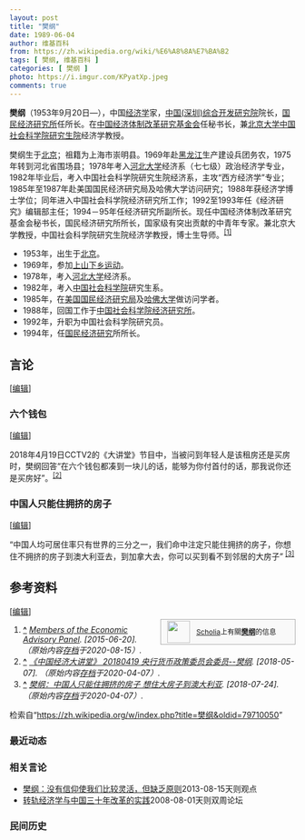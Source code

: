 ```yaml
---
layout: post
title: "樊纲"
date: 1989-06-04
author: 维基百科
from: https://zh.wikipedia.org/wiki/%E6%A8%8A%E7%BA%B2
tags: [ 樊纲, 维基百科 ]
categories: [ 樊纲 ]
photo: https://i.imgur.com/KPyatXp.jpeg
comments: true
---
```

<div class="mw-content-ltr mw-parser-output" lang="zh" dir="ltr"><p><b>樊纲</b>（1953年9月20日<span class="useeditintro" title="Template:BLP editintro">—</span>），中国<a href="/wiki/%E7%BB%8F%E6%B5%8E%E5%AD%A6" title="经济学">经济学</a>家，<a href="/w/index.php?title=%E4%B8%AD%E5%9B%BD(%E6%B7%B1%E5%9C%B3)%E7%BB%BC%E5%90%88%E5%BC%80%E5%8F%91%E7%A0%94%E7%A9%B6%E9%99%A2&amp;action=edit&amp;redlink=1" class="new" title="中国(深圳)综合开发研究院（页面不存在）">中国(深圳)综合开发研究院</a>院长，<a href="/w/index.php?title=%E5%9B%BD%E6%B0%91%E7%BB%8F%E6%B5%8E%E7%A0%94%E7%A9%B6%E6%89%80&amp;action=edit&amp;redlink=1" class="new" title="国民经济研究所（页面不存在）">国民经济研究所</a>任所长。在<a href="/w/index.php?title=%E4%B8%AD%E5%9B%BD%E7%BB%8F%E6%B5%8E%E4%BD%93%E5%88%B6%E6%94%B9%E9%9D%A9%E7%A0%94%E7%A9%B6%E5%9F%BA%E9%87%91%E4%BC%9A&amp;action=edit&amp;redlink=1" class="new" title="中国经济体制改革研究基金会（页面不存在）">中国经济体制改革研究基金会</a>任秘书长，兼<a href="/wiki/%E5%8C%97%E4%BA%AC%E5%A4%A7%E5%AD%A6" title="北京大学">北京大学</a><a href="/wiki/%E4%B8%AD%E5%9B%BD%E7%A4%BE%E4%BC%9A%E7%A7%91%E5%AD%A6%E9%99%A2%E7%A0%94%E7%A9%B6%E7%94%9F%E9%99%A2" title="中国社会科学院研究生院">中国社会科学院研究生院</a>经济学教授。
</p><p>樊纲生于<a href="/wiki/%E5%8C%97%E4%BA%AC" class="mw-redirect" title="北京">北京</a>；祖籍为上海市崇明县。1969年赴<a href="/wiki/%E9%BB%91%E9%BE%99%E6%B1%9F" title="黑龙江">黑龙江</a>生产建设兵团务农，1975年转到河北省围场县；1978年考入<a href="/wiki/%E6%B2%B3%E5%8C%97%E5%A4%A7%E5%AD%A6" title="河北大学">河北大学</a>经济系（七七级）政治经济学专业，1982年毕业后，考入中国社会科学院研究生院经济系，主攻“西方经济学”专业；1985年至1987年赴美国国民经济研究局及哈佛大学访问研究；1988年获经济学博士学位；同年进入中国社会科学院经济研究所工作；1992至1993年任《经济研究》编辑部主任；1994－95年任经济研究所副所长。现任中国经济体制改革研究基金会秘书长，国民经济研究所所长，国家级有突出贡献的中青年专家。兼北京大学教授，中国社会科学院研究生院经济学教授，博士生导师。<sup id="cite_ref-1" class="reference"><a href="#cite_note-1">[1]</a></sup>
</p>
<meta property="mw:PageProp/toc">
<div class="mw-heading mw-heading2"></div>
<ul><li>1953年，出生于<a href="/wiki/%E5%8C%97%E4%BA%AC" class="mw-redirect" title="北京">北京</a>。</li>
<li>1969年，参加<a href="/wiki/%E4%B8%8A%E5%B1%B1%E4%B8%8B%E4%B9%A1%E8%BF%90%E5%8A%A8" title="上山下乡运动">上山下乡运动</a>。</li>
<li>1978年，考入<a href="/wiki/%E6%B2%B3%E5%8C%97%E5%A4%A7%E5%AD%A6" title="河北大学">河北大学</a>经济系。</li>
<li>1982年，考入<a href="/wiki/%E4%B8%AD%E5%9B%BD%E7%A4%BE%E4%BC%9A%E7%A7%91%E5%AD%A6%E9%99%A2" title="中国社会科学院">中国社会科学院</a>研究生系。</li>
<li>1985年，在<a href="/w/index.php?title=%E7%BE%8E%E5%9B%BD%E5%9B%BD%E6%B0%91%E7%BB%8F%E6%B5%8E%E7%A0%94%E7%A9%B6%E5%B1%80&amp;action=edit&amp;redlink=1" class="new" title="美国国民经济研究局（页面不存在）">美国国民经济研究局</a>及<a href="/wiki/%E5%93%88%E4%BD%9B%E5%A4%A7%E5%AD%A6" title="哈佛大学">哈佛大学</a>做访问学者。</li>
<li>1988年，回国工作于<a href="/wiki/%E4%B8%AD%E5%9B%BD%E7%A4%BE%E4%BC%9A%E7%A7%91%E5%AD%A6%E9%99%A2%E7%BB%8F%E6%B5%8E%E7%A0%94%E7%A9%B6%E6%89%80" title="中国社会科学院经济研究所">中国社会科学院经济研究所</a>。</li>
<li>1992年，升职为中国社会科学院研究员。</li>
<li>1994年，任<a href="/w/index.php?title=%E5%9B%BD%E6%B0%91%E7%BB%8F%E6%B5%8E%E7%A0%94%E7%A9%B6&amp;action=edit&amp;redlink=1" class="new" title="国民经济研究（页面不存在）">国民经济研究</a>所所长。</li></ul>
<div class="mw-heading mw-heading2"><h2 id="言论"><span id=".E8.A8.80.E8.AE.BA"></span>言论</h2><span class="mw-editsection"><span class="mw-editsection-bracket">[</span><a href="/w/index.php?title=%E6%A8%8A%E7%BA%B2&amp;action=edit&amp;section=2" title="编辑章节：言论"><span>编辑</span></a><span class="mw-editsection-bracket">]</span></span></div>
<div class="mw-heading mw-heading3"><h3 id="六个钱包"><span id=".E5.85.AD.E4.B8.AA.E9.92.B1.E5.8C.85"></span>六个钱包</h3><span class="mw-editsection"><span class="mw-editsection-bracket">[</span><a href="/w/index.php?title=%E6%A8%8A%E7%BA%B2&amp;action=edit&amp;section=3" title="编辑章节：六个钱包"><span>编辑</span></a><span class="mw-editsection-bracket">]</span></span></div>
<p>2018年4月19日CCTV2的《大讲堂》节目中，当被问到年轻人是该租房还是买房时，樊纲回答“在六个钱包都凑到一块儿的话，能够为你付首付的话，那我说你还是买房好”。<sup id="cite_ref-2" class="reference"><a href="#cite_note-2">[2]</a></sup>
</p>
<div class="mw-heading mw-heading3"><h3 id="中国人只能住拥挤的房子"><span id=".E4.B8.AD.E5.9B.BD.E4.BA.BA.E5.8F.AA.E8.83.BD.E4.BD.8F.E6.8B.A5.E6.8C.A4.E7.9A.84.E6.88.BF.E5.AD.90"></span>中国人只能住拥挤的房子</h3><span class="mw-editsection"><span class="mw-editsection-bracket">[</span><a href="/w/index.php?title=%E6%A8%8A%E7%BA%B2&amp;action=edit&amp;section=4" title="编辑章节：中国人只能住拥挤的房子"><span>编辑</span></a><span class="mw-editsection-bracket">]</span></span></div>
<p>“中国人均可居住率只有世界的三分之一，我们命中注定只能住拥挤的房子，你想住不拥挤的房子到澳大利亚去，到加拿大去，你可以买到看不到邻居的大房子”
<sup id="cite_ref-3" class="reference"><a href="#cite_note-3">[3]</a></sup>
</p>
<div class="mw-heading mw-heading2"><h2 id="参考资料"><span id=".E5.8F.82.E8.80.83.E8.B5.84.E6.96.99"></span>参考资料</h2><span class="mw-editsection"><span class="mw-editsection-bracket">[</span><a href="/w/index.php?title=%E6%A8%8A%E7%BA%B2&amp;action=edit&amp;section=5" title="编辑章节：参考资料"><span>编辑</span></a><span class="mw-editsection-bracket">]</span></span></div>
<style data-mw-deduplicate="TemplateStyles:r82655521">.mw-parser-output .side-box{margin:4px 0;box-sizing:border-box;border:1px solid #aaa;font-size:88%;line-height:1.25em;background-color:#f9f9f9;display:flow-root}.mw-parser-output .side-box-abovebelow,.mw-parser-output .side-box-text{padding:0.25em 0.9em}.mw-parser-output .side-box-image{padding:2px 0 2px 0.9em;text-align:center}.mw-parser-output .side-box-imageright{padding:2px 0.9em 2px 0;text-align:center}@media(min-width:500px){.mw-parser-output .side-box-flex{display:flex;align-items:center}.mw-parser-output .side-box-text{flex:1}}@media(min-width:720px){.mw-parser-output .side-box{width:238px}.mw-parser-output .side-box-right{clear:right;float:right;margin-left:1em}.mw-parser-output .side-box-left{margin-right:1em}}</style><div class="side-box metadata side-box-right"><style data-mw-deduplicate="TemplateStyles:r82655520">.mw-parser-output .plainlist ol,.mw-parser-output .plainlist ul{line-height:inherit;list-style:none;margin:0;padding:0}.mw-parser-output .plainlist ol li,.mw-parser-output .plainlist ul li{margin-bottom:0}</style>
<div class="side-box-flex">
<div class="side-box-image"><span class="noviewer" typeof="mw:File"><span><img alt="" src="//upload.wikimedia.org/wikipedia/commons/thumb/3/32/Scholia_logo.svg/40px-Scholia_logo.svg.png" decoding="async" width="40" height="39" class="mw-file-element" srcset="//upload.wikimedia.org/wikipedia/commons/thumb/3/32/Scholia_logo.svg/60px-Scholia_logo.svg.png 1.5x, //upload.wikimedia.org/wikipedia/commons/thumb/3/32/Scholia_logo.svg/80px-Scholia_logo.svg.png 2x" data-file-width="107" data-file-height="104"></span></span></div>
<div class="side-box-text plainlist"><a href="https://www.wikidata.org/wiki/Wikidata:Scholia/zh" class="extiw" title="d:Wikidata:Scholia/zh">Scholia</a>上有關<b><a href="https://iw.toolforge.org/scholia/author/Q1015490" class="extiw" title="toolforge:scholia/author/Q1015490">樊纲</a></b>的信息</div></div>
</div>
<div class="reflist" style="list-style-type: decimal;">
<ol class="references">
<li id="cite_note-1"><span class="mw-cite-backlink"><b><a href="#cite_ref-1">^</a></b></span> <span class="reference-text"><cite class="citation web"><a rel="nofollow" class="external text" href="http://newclimateeconomy.net/content/Fan-Gang">Members of the Economic Advisory Panel</a>.  <span class="reference-accessdate"> [<span class="nowrap">2015-06-20</span>]</span>. （原始内容<a rel="nofollow" class="external text" href="https://web.archive.org/web/20200815205358/http://newclimateeconomy.net/content/Fan-Gang">存档</a>于2020-08-15）.</cite><span title="ctx_ver=Z39.88-2004&amp;rfr_id=info%3Asid%2Fzh.wikipedia.org%3A%E6%A8%8A%E7%BA%B2&amp;rft.btitle=Members+of+the+Economic+Advisory+Panel&amp;rft.genre=unknown&amp;rft_id=http%3A%2F%2Fnewclimateeconomy.net%2Fcontent%2FFan-Gang&amp;rft_val_fmt=info%3Aofi%2Ffmt%3Akev%3Amtx%3Abook" class="Z3988"><span style="display:none;">&nbsp;</span></span></span>
</li>
<li id="cite_note-2"><span class="mw-cite-backlink"><b><a href="#cite_ref-2">^</a></b></span> <span class="reference-text"><cite class="citation web"><a rel="nofollow" class="external text" href="https://www.youtube.com/watch?v=uG_zywXzays&amp;vl=zh-Hans">《中国经济大讲堂》 20180419 央行货币政策委员会委员--樊纲</a>.  <span class="reference-accessdate"> [<span class="nowrap">2018-05-07</span>]</span>. （原始内容<a rel="nofollow" class="external text" href="https://web.archive.org/web/20200407203205/https://www.youtube.com/watch?v=uG_zywXzays&amp;vl=zh-Hans">存档</a>于2020-04-07）.</cite><span title="ctx_ver=Z39.88-2004&amp;rfr_id=info%3Asid%2Fzh.wikipedia.org%3A%E6%A8%8A%E7%BA%B2&amp;rft.btitle=%E3%80%8A%E4%B8%AD%E5%9B%BD%E7%BB%8F%E6%B5%8E%E5%A4%A7%E8%AE%B2%E5%A0%82%E3%80%8B+20180419+%E5%A4%AE%E8%A1%8C%E8%B4%A7%E5%B8%81%E6%94%BF%E7%AD%96%E5%A7%94%E5%91%98%E4%BC%9A%E5%A7%94%E5%91%98--%E6%A8%8A%E7%BA%B2&amp;rft.genre=unknown&amp;rft_id=https%3A%2F%2Fwww.youtube.com%2Fwatch%3Fv%3DuG_zywXzays%26vl%3Dzh-Hans&amp;rft_val_fmt=info%3Aofi%2Ffmt%3Akev%3Amtx%3Abook" class="Z3988"><span style="display:none;">&nbsp;</span></span></span>
</li>
<li id="cite_note-3"><span class="mw-cite-backlink"><b><a href="#cite_ref-3">^</a></b></span> <span class="reference-text"><cite class="citation web"><a rel="nofollow" class="external text" href="http://finance.jrj.com.cn/2018/07/24111524855333.shtml">樊纲：中国人只能住拥挤的房子 想住大房子到澳大利亚</a>.  <span class="reference-accessdate"> [<span class="nowrap">2018-07-24</span>]</span>. （原始内容<a rel="nofollow" class="external text" href="https://web.archive.org/web/20200407203213/http://finance.jrj.com.cn/2018/07/24111524855333.shtml">存档</a>于2020-04-07）.</cite><span title="ctx_ver=Z39.88-2004&amp;rfr_id=info%3Asid%2Fzh.wikipedia.org%3A%E6%A8%8A%E7%BA%B2&amp;rft.btitle=%E6%A8%8A%E7%BA%B2%EF%BC%9A%E4%B8%AD%E5%9B%BD%E4%BA%BA%E5%8F%AA%E8%83%BD%E4%BD%8F%E6%8B%A5%E6%8C%A4%E7%9A%84%E6%88%BF%E5%AD%90+%E6%83%B3%E4%BD%8F%E5%A4%A7%E6%88%BF%E5%AD%90%E5%88%B0%E6%BE%B3%E5%A4%A7%E5%88%A9%E4%BA%9A&amp;rft.genre=unknown&amp;rft_id=http%3A%2F%2Ffinance.jrj.com.cn%2F2018%2F07%2F24111524855333.shtml&amp;rft_val_fmt=info%3Aofi%2Ffmt%3Akev%3Amtx%3Abook" class="Z3988"><span style="display:none;">&nbsp;</span></span></span>
</li>
</ol></div>

<!-- 
NewPP limit report
Parsed by mw‐web.eqiad.main‐f856f9b8b‐xb46c
Cached time: 20240716051647
Cache expiry: 2592000
Reduced expiry: false
Complications: [show‐toc]
CPU time usage: 0.265 seconds
Real time usage: 0.354 seconds
Preprocessor visited node count: 1160/1000000
Post‐expand include size: 15421/2097152 bytes
Template argument size: 184/2097152 bytes
Highest expansion depth: 9/100
Expensive parser function count: 16/500
Unstrip recursion depth: 0/20
Unstrip post‐expand size: 4734/5000000 bytes
Lua time usage: 0.135/10.000 seconds
Lua memory usage: 3016615/52428800 bytes
Number of Wikibase entities loaded: 1/400
-->
<!--
Transclusion expansion time report (%,ms,calls,template)
100.00%  289.511      1 -total
 30.73%   88.975      1 Template:Authority_control
 28.99%   83.932      1 Template:Scholia
 27.82%   80.550      1 Template:Side_box
 26.31%   76.169      1 Template:Reflist
 23.74%   68.723      3 Template:Cite_web
 10.38%   30.047      1 Template:BD
  9.83%   28.448      1 Template:Bd
  5.44%   15.737      2 Template:BD/isYear
  1.98%    5.746      2 Template:Date.isMD
-->

<!-- Saved in parser cache with key zhwiki:pcache:idhash:904683-0!canonical!zh and timestamp 20240716051647 and revision id 79710050. Rendering was triggered because: page-view
 -->
</div><!--esi <esi:include src="/esitest-fa8a495983347898/content" /> --><noscript><img src="https://login.wikimedia.org/wiki/Special:CentralAutoLogin/start?type=1x1" alt="" width="1" height="1" style="border: none; position: absolute;"></noscript>
<div class="printfooter" data-nosnippet="">检索自“<a dir="ltr" href="https://zh.wikipedia.org/w/index.php?title=樊纲&amp;oldid=79710050">https://zh.wikipedia.org/w/index.php?title=樊纲&amp;oldid=79710050</a>”</div><div id="recent-news"><h3>最近动态</h3><ul></ul></div><div id="open-opinion"><h3>相关言论</h3><ul><li><a href="https://nodebe4.github.io/opinion/2013-08-15/%E6%A8%8A%E7%BA%B2-%E6%B2%A1%E6%9C%89%E4%BF%A1%E4%BB%B0%E4%BD%BF%E6%88%91%E4%BB%AC%E6%AF%94%E8%BE%83%E7%81%B5%E6%B4%BB-%E4%BD%86%E7%BC%BA%E4%B9%8F%E5%8E%9F%E5%88%99/" title="樊纲">樊纲：没有信仰使我们比较灵活，但缺乏原则</a><time>2013-08-15</time><a class="tag">天则观点</a></li>
<li><a href="https://nodebe4.github.io/opinion/2008-08-01/%E8%BD%AC%E8%BD%A8%E7%BB%8F%E6%B5%8E%E5%AD%A6%E4%B8%8E%E4%B8%AD%E5%9B%BD%E4%B8%89%E5%8D%81%E5%B9%B4%E6%94%B9%E9%9D%A9%E7%9A%84%E5%AE%9E%E8%B7%B5/" title="樊纲">转轨经济学与中国三十年改革的实践</a><time>2008-08-01</time><a class="tag">天则双周论坛</a></li>
</ul></div><div id="mjls-record"><h3>民间历史</h3><ul></ul></div>